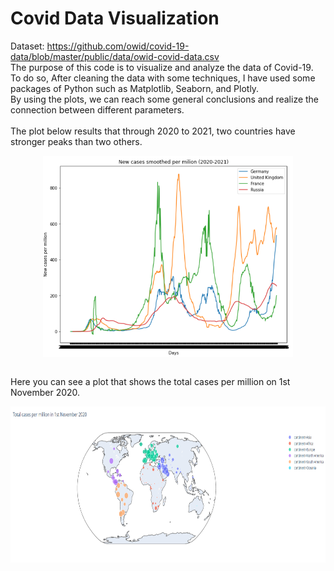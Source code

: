 # Covid Data Visualization
Dataset: https://github.com/owid/covid-19-data/blob/master/public/data/owid-covid-data.csv <br>
 The purpose of this code is to visualize and analyze the data of Covid-19. To do so, After cleaning the data with some techniques, I have used some packages of Python such as Matplotlib, Seaborn, and Plotly.<br>
 By using the plots, we can reach some general conclusions and realize the connection between different parameters.<br><br>
 The plot below results that  through 2020 to 2021, two countries have stronger peaks than two others.
 <div align=center>
  <img src="./assets/2.PNG" width="400"  align="center"/>
</div>

<br>

 Here you can see a plot that shows the total cases per million on 1st November 2020.<br>
 
<div align=center>
  <img src="./assets/1.PNG" width="600" height="250"/>
</div>
